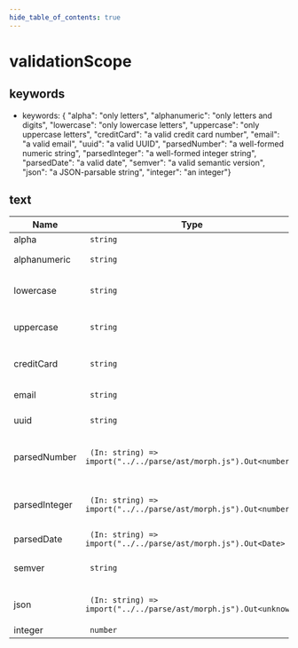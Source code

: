 ```yaml
---
hide_table_of_contents: true
---
```


# validationScope

## keywords

-   keywords: { "alpha": "only letters", "alphanumeric": "only letters and digits", "lowercase": "only lowercase letters", "uppercase": "only uppercase letters", "creditCard": "a valid credit card number", "email": "a valid email", "uuid": "a valid UUID", "parsedNumber": "a well-formed numeric string", "parsedInteger": "a well-formed integer string", "parsedDate": "a valid date", "semver": "a valid semantic version", "json": "a JSON-parsable string", "integer": "an integer"}

## text

| Name          | Type                                                               | Description                  |
| ------------- | ------------------------------------------------------------------ | ---------------------------- |
| alpha         | ` string`                                                          | only letters                 |
| alphanumeric  | ` string`                                                          | only letters and digits      |
| lowercase     | ` string`                                                          | only lowercase letters       |
| uppercase     | ` string`                                                          | only uppercase letters       |
| creditCard    | ` string`                                                          | a valid credit card number   |
| email         | ` string`                                                          | a valid email                |
| uuid          | ` string`                                                          | a valid UUID                 |
| parsedNumber  | ` (In: string) => import("../../parse/ast/morph.js").Out<number>`  | a well-formed numeric string |
| parsedInteger | ` (In: string) => import("../../parse/ast/morph.js").Out<number>`  | a well-formed integer string |
| parsedDate    | ` (In: string) => import("../../parse/ast/morph.js").Out<Date>`    | a valid date                 |
| semver        | ` string`                                                          | a valid semantic version     |
| json          | ` (In: string) => import("../../parse/ast/morph.js").Out<unknown>` | a JSON-parsable string       |
| integer       | ` number`                                                          | an integer                   |
